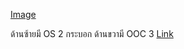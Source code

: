 [Image]("22812687_1858261791153237_1457602217_o.jpeg")

ด้านซ้ายมี OS 2 กระบอก ด้านขวามี OOC 3
[Link](https://github.com/poowis121/)
